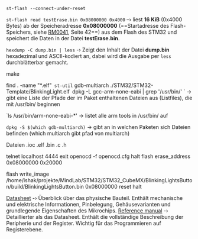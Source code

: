 `st-flash --connect-under-reset`

`st-flash read testErase.bin 0x08000000 0x4000` –› liest **16 KiB** (0x4000 Bytes) ab der Speicheradresse **0x08000000** (==Startadresse des Flash-Speichers, siehe [RM0041](file:///home/ishak/Downloads/rm0041-stm32f100xx-advanced-armbased-32bit-mcus-stmicroelectronics-1.pdf), Seite 42==) aus dem Flash des STM32 und speichert die Daten in der Datei **testErase.bin**.


`hexdump -C dump.bin | less` -› Zeigt den Inhalt der Datei **dump.bin** hexadezimal und ASCII-kodiert an, dabei wird die Ausgabe per `less` durchblätterbar gemacht.

make

find . -name "*.elf"`
st-util`
gdb-multiarch ./STM32/STM32-Template/BlinkingLight.elf`
`dpkg -L gcc-arm-none-eabi | grep '/usr/bin/' `
	-> gibt eine Liste der Pfade der im Paket enthaltenen Dateien aus (Listfiles), die mit /usr/bin/ beginnen

`ls /usr/bin/arm-none-eabi-*'
	-> listet alle arm tools in /usr/bin/ auf

`dpkg -S $(which gdb-multiarch)`
	-> gibt an in welchen Paketen sich Dateien befinden (which multiarch gibt pfad von multiarch)

Dateien
.ioc
.elf
.bin
.c
.h








telnet localhost 4444
exit
openocd -f openocd.cfg
halt
flash erase_address 0x08000000 0x20000

flash write_image /home/ishak/projekte/MindLab/STM32/STM32_CubeMX/BlinkingLightsButton/build/BlinkingLightsButton.bin 0x08000000
	reset halt



[Datasheet](file:///home/ishak/Downloads/stm32f100rb.pdf) -› Überblick über das physische Bauteil. Enthält mechanische und elektrische Informationen, Pinbelegung, Gehäusevarianten und grundlegende Eigenschaften des Mikrochips.
[Reference manual](file:///home/ishak/Downloads/rm0041-stm32f100xx-advanced-armbased-32bit-mcus-stmicroelectronics-1.pdf) -› Detaillierter als das Datasheet. Enthält die vollständige Beschreibung der Peripherie und der Register. Wichtig für das Programmieren auf Registerebene.



